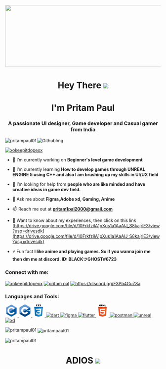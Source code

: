 <div id="header" align="center">
  <img src="https://i.pinimg.com/originals/be/63/08/be63089e483cb06b226f6976723f5e5f.gif" height= "200" width="1000"/>
</div>
<h1 align="center">
  Hey There
  <img src="https://media.giphy.com/media/hvRJCLFzcasrR4ia7z/giphy.gif" width="30px"/>
</h1>
<h1 align="center">I'm Pritam Paul</h1>
<h3 align="center">A passionate UI designer, Game developer and Casual gamer from India</h3>
<img align="right" alt="GithubImg" width="400" src="https://r7q6w9z6.rocketcdn.me/career/wp-content/uploads/2021/06/coding-freak-1.gif">

<p align="left"> <img src="https://komarev.com/ghpvc/?username=pritampaul01&label=Profile%20views&color=0e75b6&style=flat" alt="pritampaul01" /> </p>

<p align="left"> <a href="https://twitter.com/xokeepitdopeox" target="blank"><img src="https://img.shields.io/twitter/follow/xokeepitdopeox?logo=twitter&style=for-the-badge" alt="xokeepitdopeox" /></a> </p>

- 🔭 I’m currently working on **Beginner's level game development**

- 🌱 I’m currently learning **How to develop games through UNREAL ENGINE 5 using C++ and also I am brushing up my skills in UI/UX field**

- 🤝 I’m looking for help from **people who are like minded and have creative ideas in game dev field.**

- 💬 Ask me about **Figma,Adobe xd, Gaming, Anime**

- 📫 Reach me out at **pritam1pal2000@gmail.com**

- 📄 Want to know about my experiences, then click on this link [https://drive.google.com/file/d/10FrkfzilA1pXus1a1AaAlJ_S8kajrlE3/view?usp=drivesdk](https://drive.google.com/file/d/10FrkfzilA1pXus1a1AaAlJ_S8kajrlE3/view?usp=drivesdk)

- ⚡ Fun fact **I like anime and playing games. So if you wanna join me then dm me at discord. ID: BLACKツGHOST#6723**

<h3 align="left">Connect with me:</h3>
<p align="left">
<a href="https://twitter.com/xokeepitdopeox" target="blank"><img align="center" src="https://raw.githubusercontent.com/rahuldkjain/github-profile-readme-generator/master/src/images/icons/Social/twitter.svg" alt="xokeepitdopeox" height="30" width="40" /></a>
<a href="https://linkedin.com/in/pritam pal" target="blank"><img align="center" src="https://raw.githubusercontent.com/rahuldkjain/github-profile-readme-generator/master/src/images/icons/Social/linked-in-alt.svg" alt="pritam pal" height="30" width="40" /></a>
<a href="https://discord.gg/https://discord.gg/F3Pb4GuZ8a" target="blank"><img align="center" src="https://raw.githubusercontent.com/rahuldkjain/github-profile-readme-generator/master/src/images/icons/Social/discord.svg" alt="https://discord.gg/F3Pb4GuZ8a" height="30" width="40" /></a>
</p>

<h3 align="left">Languages and Tools:</h3>
<p align="left"> <a href="https://www.cprogramming.com/" target="_blank" rel="noreferrer"> <img src="https://raw.githubusercontent.com/devicons/devicon/master/icons/c/c-original.svg" alt="c" width="40" height="40"/> </a> <a href="https://www.w3schools.com/cpp/" target="_blank" rel="noreferrer"> <img src="https://raw.githubusercontent.com/devicons/devicon/master/icons/cplusplus/cplusplus-original.svg" alt="cplusplus" width="40" height="40"/> </a> <a href="https://www.w3schools.com/css/" target="_blank" rel="noreferrer"> <img src="https://raw.githubusercontent.com/devicons/devicon/master/icons/css3/css3-original-wordmark.svg" alt="css3" width="40" height="40"/> </a> <a href="https://dart.dev" target="_blank" rel="noreferrer"> <img src="https://www.vectorlogo.zone/logos/dartlang/dartlang-icon.svg" alt="dart" width="40" height="40"/> </a> <a href="https://www.figma.com/" target="_blank" rel="noreferrer"> <img src="https://www.vectorlogo.zone/logos/figma/figma-icon.svg" alt="figma" width="40" height="40"/> </a> <a href="https://flutter.dev" target="_blank" rel="noreferrer"> <img src="https://www.vectorlogo.zone/logos/flutterio/flutterio-icon.svg" alt="flutter" width="40" height="40"/> </a> <a href="https://www.w3.org/html/" target="_blank" rel="noreferrer"> <img src="https://raw.githubusercontent.com/devicons/devicon/master/icons/html5/html5-original-wordmark.svg" alt="html5" width="40" height="40"/> </a> <a href="https://postman.com" target="_blank" rel="noreferrer"> <img src="https://www.vectorlogo.zone/logos/getpostman/getpostman-icon.svg" alt="postman" width="40" height="40"/> </a> <a href="https://unrealengine.com/" target="_blank" rel="noreferrer"> <img src="https://raw.githubusercontent.com/kenangundogan/fontisto/036b7eca71aab1bef8e6a0518f7329f13ed62f6b/icons/svg/brand/unreal-engine.svg" alt="unreal" width="40" height="40"/> </a> <a href="https://www.adobe.com/products/xd.html" target="_blank" rel="noreferrer"> <img src="https://cdn.worldvectorlogo.com/logos/adobe-xd.svg" alt="xd" width="40" height="40"/> </a> </p>

<p><img align="left" src="https://github-readme-stats.vercel.app/api/top-langs?username=pritampaul01&show_icons=true&locale=en&layout=compact" alt="pritampaul01" /></p>

<p>&nbsp;<img align="center" src="https://github-readme-stats.vercel.app/api?username=pritampaul01&show_icons=true&locale=en" alt="pritampaul01" /></p>

<p><img align="center" src="https://github-readme-streak-stats.herokuapp.com/?user=pritampaul01&" alt="pritampaul01" /></p>

<h1 align="center">
  ADIOS
  <img src="https://media.giphy.com/media/hvRJCLFzcasrR4ia7z/giphy.gif" width="30px"/>
</h1>
